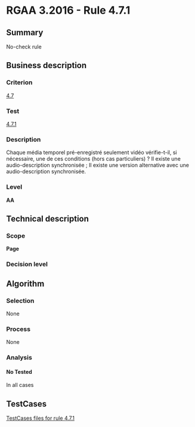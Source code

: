 # RGAA 3.2016 - Rule 4.7.1

## Summary
No-check rule


## Business description

### Criterion
[4.7](http://references.modernisation.gouv.fr/rgaa-accessibilite/criteres.html#crit-4-7)

### Test
[4.7.1](http://references.modernisation.gouv.fr/rgaa-accessibilite/criteres.html#test-4-7-1)

### Description
Chaque média temporel pré-enregistré seulement vidéo vérifie-t-il, si nécessaire, une de ces conditions (hors cas particuliers) ? Il existe une audio-description synchronisée ; Il existe une version alternative avec une audio-description synchronisée.

### Level
**AA**


## Technical description

### Scope
**Page**

### Decision level


## Algorithm

### Selection
None

### Process
None

### Analysis

#### No Tested
In all cases


##  TestCases

[TestCases files for rule 4.7.1](https://github.com/Asqatasun/Asqatasun/tree/RGAA_3.2016/rules/rules-rgaa3.2016/src/test/resources/testcases/rgaa32016/Rgaa32016Rule040701/)


